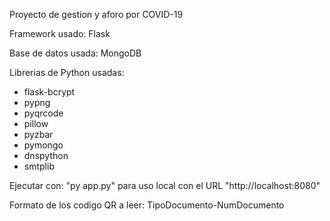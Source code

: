 Proyecto de gestion y aforo por COVID-19

Framework usado: Flask

Base de datos usada: MongoDB

Librerias de Python usadas:
- flask-bcrypt
- pypng
- pyqrcode
- pillow
- pyzbar
- pymongo
- dnspython
- smtplib

Ejecutar con: "py app.py" para uso local con el URL "http://localhost:8080"

Formato de los codigo QR a leer: TipoDocumento-NumDocumento